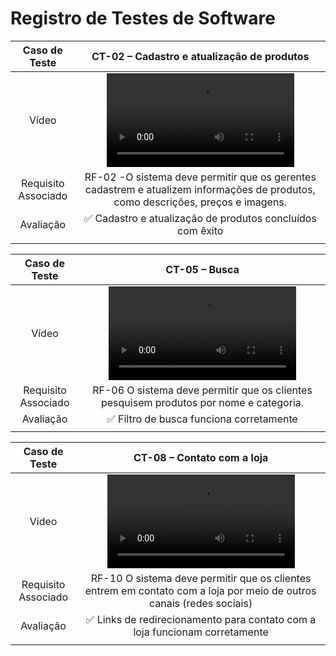 # Registro de Testes de Software

| **Caso de Teste** 	| **CT-02 – Cadastro e atualização de produtos** 	|
|:---:	|:---:	|
| Vídeo | <video src="https://user-images.githubusercontent.com/70116762/236707450-673c1f0f-8740-4c6f-9fd6-3691ff4f6c31.mp4"> |
|	Requisito Associado 	| RF-02 -O sistema deve permitir que os gerentes cadastrem e atualizem informações de produtos, como descrições, preços e imagens. |
| Avaliação 	|✅ Cadastro e atualização de produtos concluídos com êxito |
|  	|  	|


| **Caso de Teste** 	| **CT-05 – Busca** 	|
|:---:	|:---:	|
| Vídeo | <video src="https://user-images.githubusercontent.com/70116762/236707522-b5cbf27c-d160-4994-a4d5-b505b19b3346.mp4"> |
|	Requisito Associado 	| RF-06 O sistema deve permitir que os clientes pesquisem produtos por nome e categoria. |
| Avaliação 	|✅ Filtro de busca funciona corretamente |
|  	|  	|





| **Caso de Teste** 	| **CT-08 – Contato com a loja** 	|
|:---:	|:---:	|
| Vídeo | <video src="https://user-images.githubusercontent.com/70116762/236707523-e13e42ea-d6fd-4d73-ae4c-6d082ab4686c.mp4"> |
|	Requisito Associado 	| RF-10 O sistema deve permitir que os clientes entrem em contato com a loja por meio de outros canais (redes sociais) |
| Avaliação |✅ Links de redirecionamento para contato com a loja funcionam corretamente |
|  	|  	|


